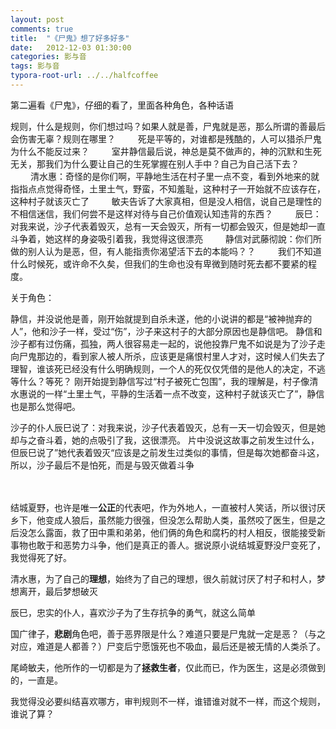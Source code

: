 ```yaml
---
layout: post
comments: true
title:  "《尸鬼》想了好多好多"
date:   2012-12-03 01:30:00
categories: 影与音
tags: 影与音
typora-root-url: ../../halfcoffee
---
```




第二遍看《尸鬼》，仔细的看了，里面各种角色，各种话语

规则，什么是规则，你们想过吗？如果人就是善，尸鬼就是恶，那么所谓的善最后会伤害无辜？规则在哪里？ 
　　 
死是平等的，对谁都是残酷的，人可以猎杀尸鬼为什么不能反过来？ 
　　 
室井静信最后说，神总是莫不做声的，神的沉默和生死无关，那我们为什么要让自己的生死掌握在别人手中？自己为自己活下去？ 
　　 
清水惠：奇怪的是你们啊，平静地生活在村子里一点不变，看到外地来的就指指点点觉得奇怪，土里土气，野蛮，不知羞耻，这种村子一开始就不应该存在， 这种村子就该灭亡了 
　　 
敏夫告诉了大家真相，但是没人相信，说自己是理性的不相信迷信，我们何尝不是这样对待与自己价值观认知违背的东西？ 
　　 
辰巳：对我来说，沙子代表着毁灭，总有一天会毁灭，所有一切都会毁灭，但是她却一直斗争着，她这样的身姿吸引着我，我觉得这很漂亮 
　　 
静信对武藤彻說：你们所做的别人认为是恶，但，有人能指责你渴望活下去的本能吗？？ 
　　 
我们不知道什么时候死，或许命不久矣，但我们的生命也没有卑微到随时死去都不要紧的程度。 

关于角色：

静信，并没说他是善，刚开始就提到自杀未遂，他的小说讲的都是“被神抛弃的人”，他和沙子一样，受过“伤”，沙子来这村子的大部分原因也是静信吧。 
静信和沙子都有过伤痛，孤独，两人很容易走一起的，说他投靠尸鬼不如说是为了沙子走向尸鬼那边的，看到家人被人所杀，应该更是痛恨村里人才对，这时候人们失去了理智，谁该死已经没有什么明确规则，一个人的死仅仅凭借的是他人的决定，不逃等什么？等死？ 
刚开始提到静信写过“村子被死亡包围”，我的理解是，村子像清水惠说的一样“土里土气，平静的生活着一点不改变，这种村子就该灭亡了”，静信也是那么觉得吧。 



沙子的仆人辰巳说了：对我来说，沙子代表着毁灭，总有一天一切会毁灭，但是她却与之奋斗着，她的点吸引了我，这很漂亮。 片中没说这故事之前发生过什么，但辰巳说了”她代表着毁灭“应该是之前发生过类似的事情，但是每次她都奋斗这，所以，沙子最后不是怕死，而是与毁灭做着斗争 

　　 

结城夏野，也许是唯一**公正**的代表吧，作为外地人，一直被村人笑话，所以很讨厌乡下，他变成人狼后，虽然能力很强，但没怎么帮助人类，虽然咬了医生，但是之后没怎么露面，救了田中熏和弟弟，他们俩的角色和腐朽的村人相反，很能接受新事物也敢于和恶势力斗争，他们是真正的善人。据说原小说结城夏野没尸变死了，我觉得死了好。

清水惠，为了自己的**理想**，始终为了自己的理想，很久前就讨厌了村子和村人，梦想离开，最后梦想破灭

辰巳，忠实的仆人，喜欢沙子为了生存抗争的勇气，就这么简单

国广律子，**悲剧**角色吧，善于恶界限是什么？难道只要是尸鬼就一定是恶？（与之对应，难道是人都善？）尸变后宁愿饿死也不吸血，最后还是被无情的人类杀了。

尾崎敏夫，他所作的一切都是为了**拯救生者**，仅此而已，作为医生，这是必须做到的，一直是。

我觉得没必要纠结喜欢哪方，审判规则不一样，谁错谁对就不一样，而这个规则，谁说了算？
